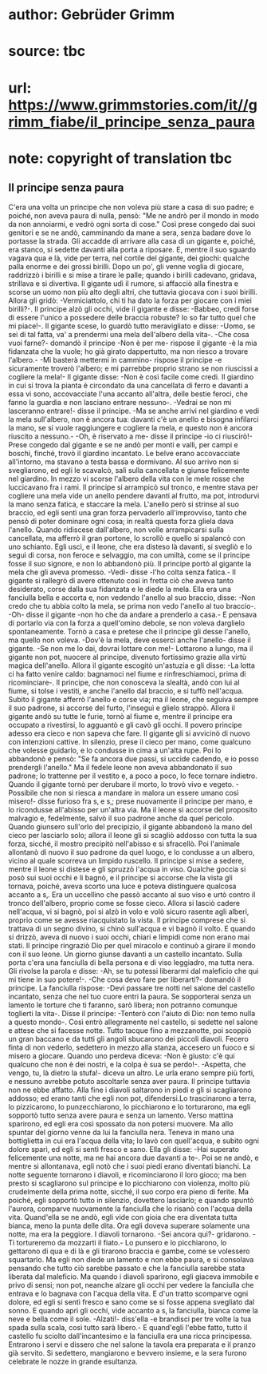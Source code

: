 # author: Gebrüder Grimm
# source: tbc
# url: https://www.grimmstories.com/it//grimm_fiabe/il_principe_senza_paura
# note: copyright of translation tbc

## Il principe senza paura 

C'era una volta un principe che non voleva più stare a casa di suo
padre; e poiché‚ non aveva paura di nulla, pensò: "Me ne andrò per il
mondo in modo da non annoiarmi, e vedrò ogni sorta di cose." Così prese
congedo dai suoi genitori e se ne andò, camminando da mane a sera, senza
badare dove lo portasse la strada. Gli accadde di arrivare alla casa di
un gigante e, poiché‚ era stanco, si sedette davanti alla porta a
riposare. E, mentre il suo sguardo vagava qua e là, vide per terra, nel
cortile del gigante, dei giochi: qualche palla enorme e dei grossi
birilli. Dopo un po', gli venne voglia di giocare, raddrizzò i birilli
e si mise a tirare le palle; quando i birilli cadevano, gridava,
strillava e si divertiva. Il gigante udì il rumore, si affacciò alla
finestra e scorse un uomo non più alto degli altri, che tuttavia giocava
con i suoi birilli. Allora gli gridò: -Vermiciattolo, chi ti ha dato la
forza per giocare con i miei birilli?-. Il principe alzò gli occhi, vide
il gigante e disse: -Babbeo, credi forse di essere l'unico a possedere
delle braccia robuste? Io so far tutto quel che mi piace!-. Il gigante
scese, lo guardò tutto meravigliato e disse: -Uomo, se sei di tal fatta,
va' a prendermi una mela dell'albero della vita-. -Che cosa vuoi
farne?- domandò il principe -Non è per me- rispose il gigante -è la mia
fidanzata che la vuole; ho già girato dappertutto, ma non riesco a
trovare l'albero.- -Mi basterà mettermi in cammino- rispose il principe
-e sicuramente troverò l'albero; e mi parrebbe proprio strano se non
riuscissi a cogliere la mela!- Il gigante disse: -Non è così facile come
credi. Il giardino in cui si trova la pianta è circondato da una
cancellata di ferro e davanti a essa vi sono, accovacciate l'una
accanto all'altra, delle bestie feroci, che fanno la guardia e non
lasciano entrare nessuno-. -Vedrai se non mi lasceranno entrare!- disse
il principe. -Ma se anche arrivi nel giardino e vedi la mela
sull'albero, non è ancora tua: davanti c'è un anello e bisogna
infilarci la mano, se si vuole raggiungere e cogliere la mela, e questo
non è ancora riuscito a nessuno.- -Oh, è riservato a me- disse il
principe -io ci riuscirò!- Prese congedo dal gigante e se ne andò per
monti e valli, per campi e boschi, finché‚ trovò il giardino incantato.
Le belve erano accovacciate all'intorno, ma stavano a testa bassa e
dormivano. Al suo arrivo non si svegliarono, ed egli le scavalcò, salì
sulla cancellata e giunse felicemente nel giardino. In mezzo vi scorse
l'albero della vita con le mele rosse che luccicavano fra i rami. Il
principe si arrampicò sul tronco, e mentre stava per cogliere una mela
vide un anello pendere davanti al frutto, ma pot‚ introdurvi la mano
senza fatica, e staccare la mela. L'anello però si strinse al suo
braccio, ed egli sentì una gran forza pervaderlo all'improvviso, tanto
che pensò di poter dominare ogni cosa; in realtà questa forza gliela
dava l'anello. Quando ridiscese dall'albero, non volle arrampicarsi
sulla cancellata, ma afferrò il gran portone, lo scrollò e quello si
spalancò con uno schianto. Egli uscì, e il leone, che era disteso là
davanti, si svegliò e lo seguì di corsa, non feroce e selvaggio, ma con
umiltà, come se il principe fosse il suo signore, e non lo abbandonò
più. Il principe portò al gigante la mela che gli aveva promesso. -Vedi-
disse -l'ho colta senza fatica.- Il gigante si rallegrò di avere
ottenuto così in fretta ciò che aveva tanto desiderato, corse dalla sua
fidanzata e le diede la mela. Ella era una fanciulla bella e accorta e,
non vedendo l'anello al suo braccio, disse: -Non credo che tu abbia
colto la mela, se prima non vedo l'anello al tuo braccio-. -Oh- disse
il gigante -non ho che da andare a prenderlo a casa.- E pensava di
portarlo via con la forza a quell'omino debole, se non voleva darglielo
spontaneamente. Tornò a casa e pretese che il principe gli desse
l'anello, ma quello non voleva. -Dov'è la mela, deve esserci anche
l'anello- disse il gigante. -Se non me lo dai, dovrai lottare con me!-
Lottarono a lungo, ma il gigante non pot‚ nuocere al principe, divenuto
fortissimo grazie alla virtù magica dell'anello. Allora il gigante
escogitò un'astuzia e gli disse: -La lotta ci ha fatto venire caldo:
bagnamoci nel fiume e rinfreschiamoci, prima di ricominciare-. Il
principe, che non conosceva la slealtà, andò con lui al fiume, si tolse
i vestiti, e anche l'anello dal braccio, e si tuffò nell'acqua. Subito
il gigante afferrò l'anello e corse via; ma il leone, che seguiva
sempre il suo padrone, si accorse del furto, l'inseguì e glielo
strappò. Allora il gigante andò su tutte le furie, tornò al fiume e,
mentre il principe era occupato a rivestirsi, lo agguantò e gli cavò gli
occhi. Il povero principe adesso era cieco e non sapeva che fare. Il
gigante gli si avvicinò di nuovo con intenzioni cattive. In silenzio,
prese il cieco per mano, come qualcuno che volesse guidarlo, e lo
condusse in cima a un'alta rupe. Poi lo abbandonò e pensò: "Se fa
ancora due passi, si uccide cadendo, e io posso prendergli l'anello."
Ma il fedele leone non aveva abbandonato il suo padrone; lo trattenne
per il vestito e, a poco a poco, lo fece tornare indietro. Quando il
gigante tornò per derubare il morto, lo trovò vivo e vegeto. -Possibile
che non si riesca a mandare in malora un essere umano così misero!-
disse furioso fra s‚ e s‚; prese nuovamente il principe per mano, e lo
ricondusse all'abisso per un'altra via. Ma il leone si accorse del
proposito malvagio e, fedelmente, salvò il suo padrone anche da quel
pericolo. Quando giunsero sull'orlo del precipizio, il gigante
abbandonò la mano del cieco per lasciarlo solo; allora il leone gli si
scagliò addosso con tutta la sua forza, sicché‚ il mostro precipitò
nell'abisso e si sfracellò. Poi l'animale allontanò di nuovo il suo
padrone da quel luogo, e lo condusse a un albero, vicino al quale
scorreva un limpido ruscello. Il principe si mise a sedere, mentre il
leone si distese e gli spruzzò l'acqua in viso. Qualche goccia si posò
sui suoi occhi e li bagnò, e il principe si accorse che la vista gli
tornava, poiché‚ aveva scorto una luce e poteva distinguere qualcosa
accanto a s‚. Era un uccellino che passò accanto al suo viso e urtò
contro il tronco dell'albero, proprio come se fosse cieco. Allora si
lasciò cadere nell'acqua, vi si bagnò, poi si alzò in volo e volò
sicuro rasente agli alberi, proprio come se avesse riacquistato la
vista. Il principe comprese che si trattava di un segno divino, si chinò
sull'acqua e vi bagnò il volto. E quando si drizzò, aveva di nuovo i
suoi occhi, chiari e limpidi come non erano mai stati. Il principe
ringraziò Dio per quel miracolo e continuò a girare il mondo con il suo
leone. Un giorno giunse davanti a un castello incantato. Sulla porta
c'era una fanciulla di bella persona e di viso leggiadro, ma tutta
nera. Gli rivolse la parola e disse: -Ah, se tu potessi liberarmi dal
maleficio che qui mi tiene in suo potere!-. -Che cosa devo fare per
liberarti?- domandò il principe. La fanciulla rispose: -Devi passare tre
notti nel salone del castello incantato, senza che nel tuo cuore entri
la paura. Se sopporterai senza un lamento le torture che ti faranno,
sarò libera; non potranno comunque toglierti la vita-. Disse il
principe: -Tenterò con l'aiuto di Dio: non temo nulla a questo mondo-.
Così entrò allegramente nel castello, si sedette nel salone e attese che
si facesse notte. Tutto tacque fino a mezzanotte, poi scoppiò un gran
baccano e da tutti gli angoli sbucarono dei piccoli diavoli. Fecero
finta di non vederlo, sedettero in mezzo alla stanza, accesero un fuoco
e si misero a giocare. Quando uno perdeva diceva: -Non è giusto: c'è
qui qualcuno che non è dei nostri, e la colpa è sua se perdo!-.
-Aspetta, che vengo, tu, là dietro la stufa!- diceva un altro. Le urla
erano sempre più forti, e nessuno avrebbe potuto ascoltarle senza aver
paura. Il principe tuttavia non ne ebbe affatto. Alla fine i diavoli
saltarono in piedi e gli si scagliarono addosso; ed erano tanti che egli
non pot‚ difendersi.Lo trascinarono a terra, lo pizzicarono, lo
punzecchiarono, lo picchiarono e lo torturarono, ma egli sopportò tutto
senza avere paura e senza un lamento. Verso mattina sparirono, ed egli
era così spossato da non potersi muovere. Ma allo spuntar del giorno
venne da lui la fanciulla nera. Teneva in mano una bottiglietta in cui
era l'acqua della vita; lo lavò con quell'acqua, e subito ogni dolore
sparì, ed egli si sentì fresco e sano. Ella gli disse: -Hai superato
felicemente una notte, ma ne hai ancora due davanti a te-. Poi se ne
andò, e mentre si allontanava, egli notò che i suoi piedi erano
diventati bianchi. La notte seguente tornarono i diavoli, e
ricominciarono il loro gioco; ma ben presto si scagliarono sul principe
e lo picchiarono con violenza, molto più crudelmente della prima notte,
sicché‚ il suo corpo era pieno di ferite. Ma poiché‚ egli sopportò tutto
in silenzio, dovettero lasciarlo; e quando spuntò l'aurora, comparve
nuovamente la fanciulla che lo risanò con l'acqua della vita.
Quand'ella se ne andò, egli vide con gioia che era diventata tutta
bianca, meno la punta delle dita. Ora egli doveva superare solamente una
notte, ma era la peggiore. I diavoli tornarono. -Sei ancora qui?-
gridarono. -Ti tortureremo da mozzarti il fiato.- Lo punsero e lo
picchiarono, lo gettarono di qua e di là e gli tirarono braccia e gambe,
come se volessero squartarlo. Ma egli non diede un lamento e non ebbe
paura, e si consolava pensando che tutto ciò sarebbe passato e che la
fanciulla sarebbe stata liberata dal maleficio. Ma quando i diavoli
sparirono, egli giaceva immobile e privo di sensi; non pot‚ neanche
alzare gli occhi per vedere la fanciulla che entrava e lo bagnava con
l'acqua della vita. E d'un tratto scomparve ogni dolore, ed egli si
sentì fresco e sano come se si fosse appena svegliato dal sonno. E
quando aprì gli occhi, vide accanto a s‚ la fanciulla, bianca come la
neve e bella come il sole. -Alzati!- diss'ella -e brandisci per tre
volte la tua spada sulla scala, così tutto sarà libero.- E quand'egli
l'ebbe fatto, tutto il castello fu sciolto dall'incantesimo e la
fanciulla era una ricca principessa. Entrarono i servi e dissero che nel
salone la tavola era preparata e il pranzo già servito. Si sedettero,
mangiarono e bevvero insieme, e la sera furono celebrate le nozze in
grande esultanza.
